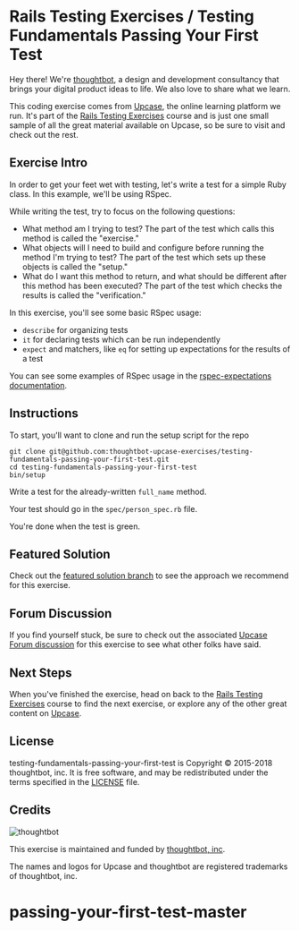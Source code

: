 # Rails Testing Exercises / Testing Fundamentals Passing Your First Test

Hey there! We're [thoughtbot](https://thoughtbot.com), a design and
development consultancy that brings your digital product ideas to life.
We also love to share what we learn.

This coding exercise comes from [Upcase](https://thoughtbot.com/upcase),
the online learning platform we run. It's part of the
[Rails Testing Exercises](https://thoughtbot.com/upcase/rails-testing-exercises) course and is just one small sample of all
the great material available on Upcase, so be sure to visit and check out the rest.

## Exercise Intro

In order to get your feet wet with testing, let's write a test for a simple Ruby class. In this example, we'll be using RSpec.

While writing the test, try to focus on the following questions:

* What method am I trying to test? The part of the test which calls this method is called the "exercise."
* What objects will I need to build and configure before running the method I'm trying to test? The part of the test which sets up these objects is called the "setup."
* What do I want this method to return, and what should be different after this method has been executed? The part of the test which checks the results is called the "verification."

In this exercise, you'll see some basic RSpec usage:

* `describe` for organizing tests
* `it` for declaring tests which can be run independently
* `expect` and matchers, like `eq` for setting up expectations for the results of a test

You can see some examples of RSpec usage in the [rspec-expectations documentation](http://rubydoc.info/gems/rspec-expectations/file/README.md).

## Instructions

To start, you'll want to clone and run the setup script for the repo

    git clone git@github.com:thoughtbot-upcase-exercises/testing-fundamentals-passing-your-first-test.git
    cd testing-fundamentals-passing-your-first-test
    bin/setup

Write a test for the already-written `full_name` method.

Your test should go in the `spec/person_spec.rb` file.

You're done when the test is green.

## Featured Solution

Check out the [featured solution branch](https://github.com/thoughtbot-upcase-exercises/testing-fundamentals-passing-your-first-test/compare/featured-solution#toc) to
see the approach we recommend for this exercise.

## Forum Discussion

If you find yourself stuck, be sure to check out the associated
[Upcase Forum discussion](https://forum.upcase.com/t/testing-fundamentals-passing-your-first-test/4566)
for this exercise to see what other folks have said.

## Next Steps

When you've finished the exercise, head on back to the
[Rails Testing Exercises](https://thoughtbot.com/upcase/rails-testing-exercises) course to find the next exercise,
or explore any of the other great content on
[Upcase](https://thoughtbot.com/upcase).

## License

testing-fundamentals-passing-your-first-test is Copyright © 2015-2018 thoughtbot, inc. It is free software,
and may be redistributed under the terms specified in the
[LICENSE](/LICENSE.md) file.

## Credits

![thoughtbot](https://presskit.thoughtbot.com/assets/images/logo.svg)

This exercise is maintained and funded by
[thoughtbot, inc](http://thoughtbot.com/community).

The names and logos for Upcase and thoughtbot are registered trademarks of
thoughtbot, inc.
# passing-your-first-test-master
